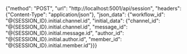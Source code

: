 {"method": "POST", "url": "http://localhost:5001/api/session", "headers": {"Content-Type": "application/json"}, "json_data": {"workflow_id": "@{SESSION_ID}.initial.channel.id", "initial_data": {"channel_id": "@{SESSION_ID}.initial.channel.id", "message_id": "@{SESSION_ID}.initial.message.id", "author_id": "@{SESSION_ID}.initial.author.id", "member_id": "@{SESSION_ID}.initial.member.id"}}}